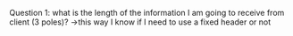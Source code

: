 Question 1: what is the length of the information I am going to receive from client (3 poles)?
->this way I know if I need to use a fixed header or not 